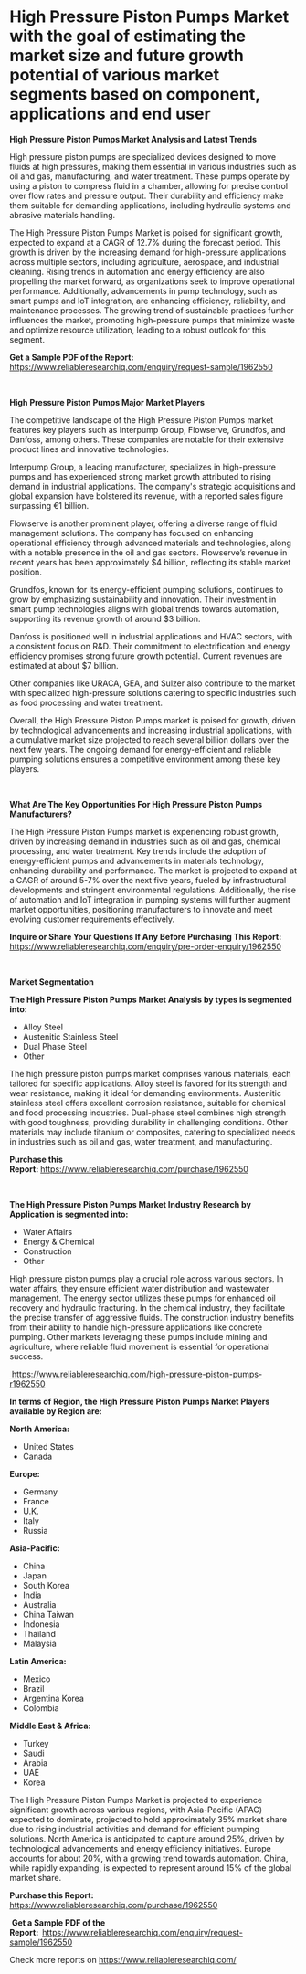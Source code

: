 <p><h1>High Pressure Piston Pumps Market with the goal of estimating the market size and future growth potential of various market segments based on component, applications and end user</h1></p><p><strong>High Pressure Piston Pumps Market Analysis and Latest Trends</strong></p>
<p><p>High pressure piston pumps are specialized devices designed to move fluids at high pressures, making them essential in various industries such as oil and gas, manufacturing, and water treatment. These pumps operate by using a piston to compress fluid in a chamber, allowing for precise control over flow rates and pressure output. Their durability and efficiency make them suitable for demanding applications, including hydraulic systems and abrasive materials handling.</p><p>The High Pressure Piston Pumps Market is poised for significant growth, expected to expand at a CAGR of 12.7% during the forecast period. This growth is driven by the increasing demand for high-pressure applications across multiple sectors, including agriculture, aerospace, and industrial cleaning. Rising trends in automation and energy efficiency are also propelling the market forward, as organizations seek to improve operational performance. Additionally, advancements in pump technology, such as smart pumps and IoT integration, are enhancing efficiency, reliability, and maintenance processes. The growing trend of sustainable practices further influences the market, promoting high-pressure pumps that minimize waste and optimize resource utilization, leading to a robust outlook for this segment.</p></p>
<p><strong>Get a Sample PDF of the Report:&nbsp;</strong> <a href="https://www.reliableresearchiq.com/enquiry/request-sample/1962550?utm_campaign=3073&utm_medium=2&utm_source=Github&utm_content=ia&utm_term=08042025&utm_id=high-pressure-piston-pumps">https://www.reliableresearchiq.com/enquiry/request-sample/1962550</a></p>
<p>&nbsp;</p>
<p><strong>High Pressure Piston Pumps Major Market Players</strong></p>
<p><p>The competitive landscape of the High Pressure Piston Pumps market features key players such as Interpump Group, Flowserve, Grundfos, and Danfoss, among others. These companies are notable for their extensive product lines and innovative technologies.</p><p>Interpump Group, a leading manufacturer, specializes in high-pressure pumps and has experienced strong market growth attributed to rising demand in industrial applications. The company's strategic acquisitions and global expansion have bolstered its revenue, with a reported sales figure surpassing €1 billion.</p><p>Flowserve is another prominent player, offering a diverse range of fluid management solutions. The company has focused on enhancing operational efficiency through advanced materials and technologies, along with a notable presence in the oil and gas sectors. Flowserve’s revenue in recent years has been approximately $4 billion, reflecting its stable market position.</p><p>Grundfos, known for its energy-efficient pumping solutions, continues to grow by emphasizing sustainability and innovation. Their investment in smart pump technologies aligns with global trends towards automation, supporting its revenue growth of around $3 billion.</p><p>Danfoss is positioned well in industrial applications and HVAC sectors, with a consistent focus on R&D. Their commitment to electrification and energy efficiency promises strong future growth potential. Current revenues are estimated at about $7 billion.</p><p>Other companies like URACA, GEA, and Sulzer also contribute to the market with specialized high-pressure solutions catering to specific industries such as food processing and water treatment.</p><p>Overall, the High Pressure Piston Pumps market is poised for growth, driven by technological advancements and increasing industrial applications, with a cumulative market size projected to reach several billion dollars over the next few years. The ongoing demand for energy-efficient and reliable pumping solutions ensures a competitive environment among these key players.</p></p>
<p>&nbsp;</p>
<p><strong>What Are The Key Opportunities For High Pressure Piston Pumps Manufacturers?</strong></p>
<p><p>The High Pressure Piston Pumps market is experiencing robust growth, driven by increasing demand in industries such as oil and gas, chemical processing, and water treatment. Key trends include the adoption of energy-efficient pumps and advancements in materials technology, enhancing durability and performance. The market is projected to expand at a CAGR of around 5-7% over the next five years, fueled by infrastructural developments and stringent environmental regulations. Additionally, the rise of automation and IoT integration in pumping systems will further augment market opportunities, positioning manufacturers to innovate and meet evolving customer requirements effectively.</p></p>
<p><strong>Inquire or Share Your Questions If Any Before Purchasing This Report:</strong> <a href="https://www.reliableresearchiq.com/enquiry/pre-order-enquiry/1962550?utm_campaign=3073&utm_medium=2&utm_source=Github&utm_content=ia&utm_term=08042025&utm_id=high-pressure-piston-pumps">https://www.reliableresearchiq.com/enquiry/pre-order-enquiry/1962550</a></p>
<p>&nbsp;</p>
<p><strong>Market Segmentation</strong></p>
<p><strong>The High Pressure Piston Pumps Market Analysis by types is segmented into:</strong></p>
<p><ul><li>Alloy Steel</li><li>Austenitic Stainless Steel</li><li>Dual Phase Steel</li><li>Other</li></ul></p>
<p><p>The high pressure piston pumps market comprises various materials, each tailored for specific applications. Alloy steel is favored for its strength and wear resistance, making it ideal for demanding environments. Austenitic stainless steel offers excellent corrosion resistance, suitable for chemical and food processing industries. Dual-phase steel combines high strength with good toughness, providing durability in challenging conditions. Other materials may include titanium or composites, catering to specialized needs in industries such as oil and gas, water treatment, and manufacturing.</p></p>
<p><strong>Purchase this Report:&nbsp;</strong><a href="https://www.reliableresearchiq.com/purchase/1962550?utm_campaign=3073&utm_medium=2&utm_source=Github&utm_content=ia&utm_term=08042025&utm_id=high-pressure-piston-pumps">https://www.reliableresearchiq.com/purchase/1962550</a></p>
<p>&nbsp;</p>
<p><strong>The High Pressure Piston Pumps Market Industry Research by Application is segmented into:</strong></p>
<p><ul><li>Water Affairs</li><li>Energy & Chemical</li><li>Construction</li><li>Other</li></ul></p>
<p><p>High pressure piston pumps play a crucial role across various sectors. In water affairs, they ensure efficient water distribution and wastewater management. The energy sector utilizes these pumps for enhanced oil recovery and hydraulic fracturing. In the chemical industry, they facilitate the precise transfer of aggressive fluids. The construction industry benefits from their ability to handle high-pressure applications like concrete pumping. Other markets leveraging these pumps include mining and agriculture, where reliable fluid movement is essential for operational success.</p></p>
<p><a href="https://www.reliableresearchiq.com/high-pressure-piston-pumps-r1962550?utm_campaign=3073&utm_medium=2&utm_source=Github&utm_content=ia&utm_term=08042025&utm_id=high-pressure-piston-pumps">&nbsp;https://www.reliableresearchiq.com/high-pressure-piston-pumps-r1962550</a></p>
<p><strong>In terms of Region, the High Pressure Piston Pumps Market Players available by Region are:</strong></p>
<p>
    <p> <strong> North America: </strong>
        <ul>
            <li>United States</li>
            <li>Canada</li>
        </ul>
        </p> 
    <p> <strong> Europe: </strong>
        <ul>
            <li>Germany</li>
            <li>France</li>
            <li>U.K.</li>
            <li>Italy</li>
            <li>Russia</li>
        </ul>
        </p> 
    <p> <strong> Asia-Pacific: </strong>
        <ul>
            <li>China</li>
            <li>Japan</li>
            <li>South Korea</li>
            <li>India</li>
            <li>Australia</li>
            <li>China Taiwan</li>
            <li>Indonesia</li>
            <li>Thailand</li>
            <li>Malaysia</li>
        </ul>
        </p> 
    <p> <strong> Latin America: </strong>
        <ul>
            <li>Mexico</li>
            <li>Brazil</li>
            <li>Argentina Korea</li>
            <li>Colombia</li>
        </ul>
        </p> 
    <p> <strong> Middle East & Africa: </strong>
        <ul>
            <li>Turkey</li>
            <li>Saudi</li>
            <li>Arabia</li>
            <li>UAE</li>
            <li>Korea</li>
        </ul>
    </p>
    </p>
<p><p>The High Pressure Piston Pumps Market is projected to experience significant growth across various regions, with Asia-Pacific (APAC) expected to dominate, projected to hold approximately 35% market share due to rising industrial activities and demand for efficient pumping solutions. North America is anticipated to capture around 25%, driven by technological advancements and energy efficiency initiatives. Europe accounts for about 20%, with a growing trend towards automation. China, while rapidly expanding, is expected to represent around 15% of the global market share.</p></p>
<p><strong>Purchase this Report: </strong><a href="https://www.reliableresearchiq.com/purchase/1962550?utm_campaign=3073&utm_medium=2&utm_source=Github&utm_content=ia&utm_term=08042025&utm_id=high-pressure-piston-pumps">https://www.reliableresearchiq.com/purchase/1962550</a></p>
<p>&nbsp;<strong>Get a Sample PDF of the Report:&nbsp;&nbsp;</strong><a href="https://www.reliableresearchiq.com/enquiry/request-sample/1962550?utm_campaign=3073&utm_medium=2&utm_source=Github&utm_content=ia&utm_term=08042025&utm_id=high-pressure-piston-pumps">https://www.reliableresearchiq.com/enquiry/request-sample/1962550</a></p>
<p><strong></strong></p>
<p>Check more reports on <a href="https://www.reliableresearchiq.com/?utm_campaign=3073&utm_medium=2&utm_source=Github&utm_content=ia&utm_term=08042025&utm_id=high-pressure-piston-pumps">https://www.reliableresearchiq.com/</a></p>